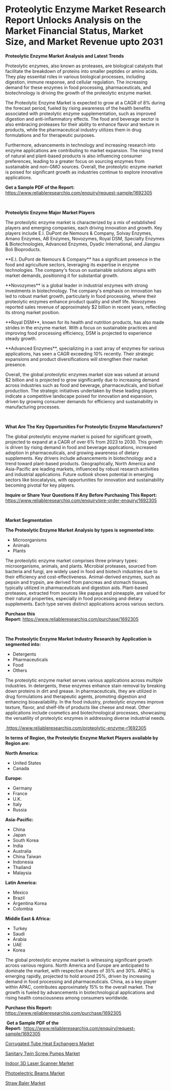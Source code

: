 <p><h1>Proteolytic Enzyme Market Research Report Unlocks Analysis on the Market Financial Status, Market Size, and Market Revenue upto 2031</h1></p><p><strong>Proteolytic Enzyme Market Analysis and Latest Trends</strong></p>
<p><p>Proteolytic enzymes, also known as proteases, are biological catalysts that facilitate the breakdown of proteins into smaller peptides or amino acids. They play essential roles in various biological processes, including digestion, immune response, and cellular regulation. The increasing demand for these enzymes in food processing, pharmaceuticals, and biotechnology is driving the growth of the proteolytic enzyme market.</p><p>The Proteolytic Enzyme Market is expected to grow at a CAGR of 8% during the forecast period, fueled by rising awareness of the health benefits associated with proteolytic enzyme supplementation, such as improved digestion and anti-inflammatory effects. The food and beverage sector is also embracing proteases for their ability to enhance flavor and texture in products, while the pharmaceutical industry utilizes them in drug formulations and for therapeutic purposes. </p><p>Furthermore, advancements in technology and increasing research into enzyme applications are contributing to market expansion. The rising trend of natural and plant-based products is also influencing consumer preferences, leading to a greater focus on sourcing enzymes from sustainable and non-GMO sources. Overall, the proteolytic enzyme market is poised for significant growth as industries continue to explore innovative applications.</p></p>
<p><strong>Get a Sample PDF of the Report:&nbsp;</strong> <a href="https://www.reliableresearchiq.com/enquiry/request-sample/1692305?utm_campaign=1721&utm_medium=2&utm_source=Github&utm_content=ia&utm_term=19102024&utm_id=proteolytic-enzyme">https://www.reliableresearchiq.com/enquiry/request-sample/1692305</a></p>
<p>&nbsp;</p>
<p><strong>Proteolytic Enzyme Major Market Players</strong></p>
<p><p>The proteolytic enzyme market is characterized by a mix of established players and emerging companies, each driving innovation and growth. Key players include E.I. DuPont de Nemours & Company, Solvay Enzymes, Amano Enzymes, AB Enzymes, Novozymes, Royal DSM, Specialty Enzymes & Biotechnologies, Advanced Enzymes, Dyadic International, and Jiangsu Boli Bioproducts.</p><p>**E.I. DuPont de Nemours & Company** has a significant presence in the food and agriculture sectors, leveraging its expertise in enzyme technologies. The company's focus on sustainable solutions aligns with market demands, positioning it for substantial growth.</p><p>**Novozymes** is a global leader in industrial enzymes with strong investments in biotechnology. The company's emphasis on innovation has led to robust market growth, particularly in food processing, where their proteolytic enzymes enhance product quality and shelf life. Novozymes reported sales revenue of approximately $2 billion in recent years, reflecting its strong market position.</p><p>**Royal DSM**, known for its health and nutrition products, has also made strides in the enzyme market. With a focus on sustainable practices and improving food processing efficiency, DSM is projected to experience steady growth.</p><p>**Advanced Enzymes**, specializing in a vast array of enzymes for various applications, has seen a CAGR exceeding 10% recently. Their strategic expansions and product diversifications will strengthen their market presence.</p><p>Overall, the global proteolytic enzymes market size was valued at around $2 billion and is projected to grow significantly due to increasing demand across industries such as food and beverage, pharmaceuticals, and biofuel production. The strategic initiatives undertaken by these leading players indicate a competitive landscape poised for innovation and expansion, driven by growing consumer demands for efficiency and sustainability in manufacturing processes.</p></p>
<p>&nbsp;</p>
<p><strong>What Are The Key Opportunities For Proteolytic Enzyme Manufacturers?</strong></p>
<p><p>The global proteolytic enzyme market is poised for significant growth, projected to expand at a CAGR of over 6% from 2023 to 2030. This growth is driven by rising demand in food and beverage applications, increased adoption in pharmaceuticals, and growing awareness of dietary supplements. Key drivers include advancements in biotechnology and a trend toward plant-based products. Geographically, North America and Asia-Pacific are leading markets, influenced by robust research activities and industrial applications. Future outlook shows potential in emerging sectors like biocatalysis, with opportunities for innovation and sustainability becoming pivotal for key players.</p></p>
<p><strong>Inquire or Share Your Questions If Any Before Purchasing This Report:</strong> <a href="https://www.reliableresearchiq.com/enquiry/pre-order-enquiry/1692305?utm_campaign=1721&utm_medium=2&utm_source=Github&utm_content=ia&utm_term=19102024&utm_id=proteolytic-enzyme">https://www.reliableresearchiq.com/enquiry/pre-order-enquiry/1692305</a></p>
<p>&nbsp;</p>
<p><strong>Market Segmentation</strong></p>
<p><strong>The Proteolytic Enzyme Market Analysis by types is segmented into:</strong></p>
<p><ul><li>Microorganisms</li><li>Animals</li><li>Plants</li></ul></p>
<p><p>The proteolytic enzyme market comprises three primary types: microorganisms, animals, and plants. Microbial proteases, sourced from bacteria and fungi, are widely used in food and biotech industries due to their efficiency and cost-effectiveness. Animal-derived enzymes, such as pepsin and trypsin, are derived from pancreas and stomach tissues, typically utilized in pharmaceuticals and digestion aids. Plant-based proteases, extracted from sources like papaya and pineapple, are valued for their natural properties, especially in food processing and dietary supplements. Each type serves distinct applications across various sectors.</p></p>
<p><strong>Purchase this Report:&nbsp;</strong><a href="https://www.reliableresearchiq.com/purchase/1692305?utm_campaign=1721&utm_medium=2&utm_source=Github&utm_content=ia&utm_term=19102024&utm_id=proteolytic-enzyme">https://www.reliableresearchiq.com/purchase/1692305</a></p>
<p>&nbsp;</p>
<p><strong>The Proteolytic Enzyme Market Industry Research by Application is segmented into:</strong></p>
<p><ul><li>Detergents</li><li>Pharmaceuticals</li><li>Food</li><li>Others</li></ul></p>
<p><p>The proteolytic enzyme market serves various applications across multiple industries. In detergents, these enzymes enhance stain removal by breaking down proteins in dirt and grease. In pharmaceuticals, they are utilized in drug formulations and therapeutic agents, promoting digestion and enhancing bioavailability. In the food industry, proteolytic enzymes improve texture, flavor, and shelf-life of products like cheese and meat. Other applications include cosmetics and biotechnological processes, showcasing the versatility of proteolytic enzymes in addressing diverse industrial needs.</p></p>
<p><a href="https://www.reliableresearchiq.com/proteolytic-enzyme-r1692305?utm_campaign=1721&utm_medium=2&utm_source=Github&utm_content=ia&utm_term=19102024&utm_id=proteolytic-enzyme">&nbsp;https://www.reliableresearchiq.com/proteolytic-enzyme-r1692305</a></p>
<p><strong>In terms of Region, the Proteolytic Enzyme Market Players available by Region are:</strong></p>
<p>
    <p> <strong> North America: </strong>
        <ul>
            <li>United States</li>
            <li>Canada</li>
        </ul>
        </p> 
    <p> <strong> Europe: </strong>
        <ul>
            <li>Germany</li>
            <li>France</li>
            <li>U.K.</li>
            <li>Italy</li>
            <li>Russia</li>
        </ul>
        </p> 
    <p> <strong> Asia-Pacific: </strong>
        <ul>
            <li>China</li>
            <li>Japan</li>
            <li>South Korea</li>
            <li>India</li>
            <li>Australia</li>
            <li>China Taiwan</li>
            <li>Indonesia</li>
            <li>Thailand</li>
            <li>Malaysia</li>
        </ul>
        </p> 
    <p> <strong> Latin America: </strong>
        <ul>
            <li>Mexico</li>
            <li>Brazil</li>
            <li>Argentina Korea</li>
            <li>Colombia</li>
        </ul>
        </p> 
    <p> <strong> Middle East & Africa: </strong>
        <ul>
            <li>Turkey</li>
            <li>Saudi</li>
            <li>Arabia</li>
            <li>UAE</li>
            <li>Korea</li>
        </ul>
    </p>
    </p>
<p><p>The global proteolytic enzyme market is witnessing significant growth across various regions. North America and Europe are anticipated to dominate the market, with respective shares of 35% and 30%. APAC is emerging rapidly, projected to hold around 25%, driven by increasing demand in food processing and pharmaceuticals. China, as a key player within APAC, contributes approximately 15% to the overall market. The growth is fueled by advancements in biotechnological applications and rising health consciousness among consumers worldwide.</p></p>
<p><strong>Purchase this Report: </strong><a href="https://www.reliableresearchiq.com/purchase/1692305?utm_campaign=1721&utm_medium=2&utm_source=Github&utm_content=ia&utm_term=19102024&utm_id=proteolytic-enzyme">https://www.reliableresearchiq.com/purchase/1692305</a></p>
<p>&nbsp;<strong>Get a Sample PDF of the Report:&nbsp;&nbsp;</strong><a href="https://www.reliableresearchiq.com/enquiry/request-sample/1692305?utm_campaign=1721&utm_medium=2&utm_source=Github&utm_content=ia&utm_term=19102024&utm_id=proteolytic-enzyme">https://www.reliableresearchiq.com/enquiry/request-sample/1692305</a></p>
<p><strong></strong></p>
<p><p><a href="https://issuu.com/reportprime-2/docs/corrugated-tube-heat-exchangers-mar_83fd8cb3cf086b?utm_campaign=1721&utm_medium=2&utm_source=Github&utm_content=ia&utm_term=19102024&utm_id=proteolytic-enzyme">Corrugated Tube Heat Exchangers Market</a></p><p><a href="https://issuu.com/reportprime-2/docs/sanitary-twin-screw-pumps-market-si_6d9759313b1fd2?utm_campaign=1721&utm_medium=2&utm_source=Github&utm_content=ia&utm_term=19102024&utm_id=proteolytic-enzyme">Sanitary Twin Screw Pumps Market</a></p><p><a href="https://www.linkedin.com/pulse/indoor-3d-laser-scanner-market-analysis-product-segmentation-qsw8c?utm_campaign=1721&utm_medium=2&utm_source=Github&utm_content=ia&utm_term=19102024&utm_id=proteolytic-enzyme">Indoor 3D Laser Scanner Market</a></p><p><a href="https://www.linkedin.com/pulse/exploring-photoelectric-beams-market-dynamics-revenue-analysis-cfbdc?utm_campaign=1721&utm_medium=2&utm_source=Github&utm_content=ia&utm_term=19102024&utm_id=proteolytic-enzyme">Photoelectric Beams Market</a></p><p><a href="https://www.linkedin.com/pulse/straw-baler-market-pulse-52-expansion-blueprint-2024-2031-dymmc?utm_campaign=1721&utm_medium=2&utm_source=Github&utm_content=ia&utm_term=19102024&utm_id=proteolytic-enzyme">Straw Baler Market</a></p></p>